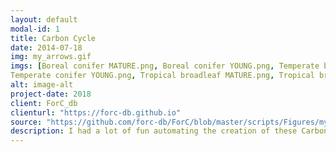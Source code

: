 ```yaml
---
layout: default
modal-id: 1
title: Carbon Cycle
date: 2014-07-18
img: my_arrows.gif
imgs: [Boreal conifer MATURE.png, Boreal conifer YOUNG.png, Temperate broadleaf MATURE.png, Temperate broadleaf YOUNG.png, Temperate conifer MATURE.png, 
Temperate conifer YOUNG.png, Tropical broadleaf MATURE.png, Tropical broadleaf YOUNG.png]
alt: image-alt
project-date: 2018
client: ForC_db
clienturl: "https://forc-db.github.io"
source: "https://github.com/forc-db/ForC/blob/master/scripts/Figures/my.arrows.R"
description: I had a lot of fun automating the creation of these Carbon cycle diagrams. They were originally drawn "by hand" in PowerPoint, only for tropical forest biomes (see the original version in <a href="https://onlinelibrary.wiley.com/doi/epdf/10.1111/gcb.13226">Anderson-Teixeira et al. (2016)</a>) but it became necessary to come up with a more efficient way when we expanded the analysis to all forest biomes. The process involved writing my own function to draw power-point like arrows that would take their width based on the importance of the flux in the Carbon cycle. All of the data used for these plots are from the ForC database, led by Dr. Kristina Anderson-Teixeira. Kristina is also the talented artist that drew the background of the diagrams. Learn more about what she does in her lab <a href="https://sites.google.com/site/forestecoclimlab/home">here</a>.
---
```

